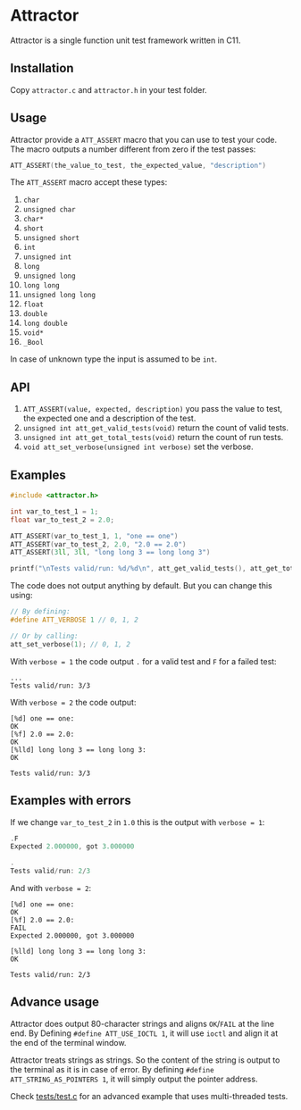 # Attractor

Attractor is a single function unit test framework written in C11.

## Installation
Copy `attractor.c` and `attractor.h` in your test folder.

## Usage
Attractor provide a `ATT_ASSERT` macro that you can use to test your code. The macro outputs a number different from zero if the test passes:
```c
ATT_ASSERT(the_value_to_test, the_expected_value, "description")
```
The `ATT_ASSERT` macro accept these types:
1. `char`
2. `unsigned char`
3. `char*`
4. `short`
5. `unsigned short`
6. `int`
7. `unsigned int`
8. `long`
9. `unsigned long`
10. `long long`
11. `unsigned long long`
12. `float`
13. `double`
14. `long double`
15. `void*`
16. `_Bool`

In case of unknown type the input is assumed to be `int`.

## API
1. `ATT_ASSERT(value, expected, description)` you pass the value to test, the expected one and a description of the test.
2. `unsigned int att_get_valid_tests(void)` return the count of valid tests.
3. `unsigned int att_get_total_tests(void)` return the count of run tests.
4. `void att_set_verbose(unsigned int verbose)` set the verbose.

## Examples
```c
#include <attractor.h>

int var_to_test_1 = 1;
float var_to_test_2 = 2.0;

ATT_ASSERT(var_to_test_1, 1, "one == one")
ATT_ASSERT(var_to_test_2, 2.0, "2.0 == 2.0")
ATT_ASSERT(3ll, 3ll, "long long 3 == long long 3")

printf("\nTests valid/run: %d/%d\n", att_get_valid_tests(), att_get_total_tests());
```

The code does not output anything by default. But you can change this using:

```c
// By defining:
#define ATT_VERBOSE 1 // 0, 1, 2

// Or by calling:
att_set_verbose(1); // 0, 1, 2
```
With `verbose = 1` the code output `.` for a valid test and `F` for a failed test:
```
...
Tests valid/run: 3/3
```
With `verbose = 2` the code output:
```
[%d] one == one:                                                              OK
[%f] 2.0 == 2.0:                                                              OK
[%lld] long long 3 == long long 3:                                            OK

Tests valid/run: 3/3
```

## Examples with errors
If we change `var_to_test_2` in `1.0` this is the output with `verbose = 1`:

```c
.F
Expected 2.000000, got 3.000000

.
Tests valid/run: 2/3
```
And with `verbose = 2`:
```
[%d] one == one:                                                              OK
[%f] 2.0 == 2.0:                                                            FAIL
Expected 2.000000, got 3.000000

[%lld] long long 3 == long long 3:                                            OK

Tests valid/run: 2/3
```

## Advance usage

Attractor does output 80-character strings and aligns `OK`/`FAIL` at the line end. By Defining `#define ATT_USE_IOCTL 1`, it will use `ioctl` and align it at the end of the terminal window.

Attractor treats strings as strings. So the content of the string is output to the terminal as it is in case of error. By defining `#define ATT_STRING_AS_POINTERS 1`, it will simply output the pointer address.

Check [tests/test.c](tests/test.c) for an advanced example that uses multi-threaded tests.
